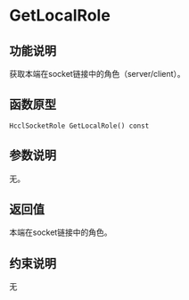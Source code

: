 # GetLocalRole<a name="ZH-CN_TOPIC_0000002031106957"></a>

## 功能说明<a name="zh-cn_topic_0000001956458633_section2658mcpsimp"></a>

获取本端在socket链接中的角色（server/client）。

## 函数原型<a name="zh-cn_topic_0000001956458633_section2655mcpsimp"></a>

```
HcclSocketRole GetLocalRole() const
```

## 参数说明<a name="zh-cn_topic_0000001956458633_section2661mcpsimp"></a>

无。

## 返回值<a name="zh-cn_topic_0000001956458633_section2664mcpsimp"></a>

本端在socket链接中的角色。

## 约束说明<a name="zh-cn_topic_0000001956458633_section2667mcpsimp"></a>

无

